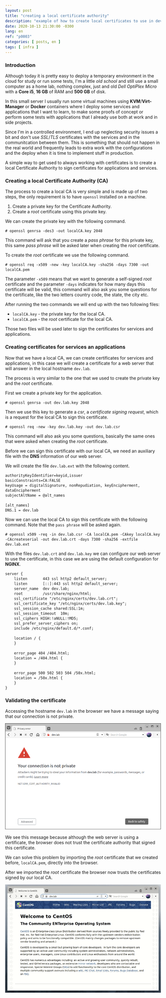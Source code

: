 ```yaml
---
layout: post
title: "creating a local certificate authority"
description: "example of how to create local certificates to use in dev or lab environments"
date: 2020-10-13 21:30:00 -0300
lang: en
ref: "p0003"
categories: [ posts, en ]
tags: [ infra ]
---
```

### Introduction

Although today it is pretty easy to deploy a temporary environment in the cloud for study or run some tests, I'm a little _old school_ and still use a small computer as a home lab, nothing complex, just and old _Dell OptiPlex Micro_ with a **Core i5**, **16 GB** of RAM and **500 GB** of disk.

In this small server I usually run some virtual machines using **KVM**/**Virt-Manager** or **Docker** containers where I deploy some services and applications that I want to learn, to make some proofs of concept or perform some tests with applications that I already use both at work and in side projects.

Since I'm in a controlled environment, I end up neglecting security issues a bit and don't use _SSL_/_TLS_ certificates with the services and in the communitcation between them. This is something that should not happen in the real world and frequently leads to extra work with the configurations and the deploy when it is time to implement stuff in production.

A simple way to get used to always working with certificates is to create a local Certificate Authority to sign certificates for applications and services.

### Creating a local Certificate Authority (CA)

The process to create a local CA is very simple and is made up of two steps, the only requirement is to have `openssl` installed on a machine.

1. Create a private key for the Certificate Authority.
2. Create a _root_  certificate using this private key.

We can create the private key with the following command.

```
# openssl genrsa -des3 -out localCA.key 2048
```

This command will ask that you create a _pass phrase_ for this private key, this same _pass phrase_ will be asked later when creating the _root_ certificate.

To create the _root_ certificate we use the following command.
```
# openssl req -x509 -new -key localCA.key -sha256 -days 7300 -out localCA.pem
```
The parameter `-x509` means that we want to generate a self-signed _root_ certificate and the parameter `-days` indicates for how many days this certificate will be valid, this command will also ask you some questions for the certificate, like the two letters country code, the state, the city etc.

After running the two commands we will end up with the two following files:

- `localCA.key` - the private key for the local CA.
- `localCA.pem` - the _root_ certificate for the local CA.

Those two files will be used later to sign the certificates for services and applications.

### Creating certificates for services an applications

Now that we have a local CA, we can create certificates for services and applications, in this case we will create a certificate for a web server that will answer in the local hostname `dev.lab`.

The process is very similar to the one that we used to create the private key and the _root_ certificate.

First we create a private key for the application.
```
# openssl genrsa -out dev.lab.key 2048
```

Then we use this key to generate a _csr_, a _certificate signing request_, which is a request for the local CA to sign this certificate.
```
# openssl req -new -key dev.lab.key -out dev.lab.csr
```
This command will also ask you some questions, basically the same ones that were asked when creating the _root_ certificate.

Before we can sign this certificate with our local CA, we need an auxiliary file with the **DNS** information of our web server.

We will create the file `dev.lab.ext` with the following content.
```
authorityKeyIdentifier=keyid,issuer
basicConstraints=CA:FALSE
keyUsage = digitalSignature, nonRepudiation, keyEncipherment, dataEncipherment
subjectAltName = @alt_names
 
[alt_names]
DNS.1 = dev.lab
```

Now we can use the local CA to sign this certificate with the following command. Note that the `pass phrase` will be asked again.
```
# openssl x509 -req -in dev.lab.csr -CA localCA.pem -CAkey localCA.key -CAcreateserial -out dev.lab.crt -days 7300 -sha256 -extfile dev.lab.ext
```




With the files `dev.lab.crt` and `dev.lab.key` we can configure our web server to use the certificate, in this case we are using the default configuration for **NGINX**.

```
server {
    listen       443 ssl http2 default_server;
    listen       [::]:443 ssl http2 default_server;
    server_name  dev dev.lab;
    root         /usr/share/nginx/html;
    ssl_certificate "/etc/nginx/certs/dev.lab.crt";
    ssl_certificate_key "/etc/nginx/certs/dev.lab.key";
    ssl_session_cache shared:SSL:1m;
    ssl_session_timeout  10m;
    ssl_ciphers HIGH:!aNULL:!MD5;
    ssl_prefer_server_ciphers on;
    include /etc/nginx/default.d/*.conf;

    location / {
    }

    error_page 404 /404.html;
    location = /404.html {
    }

    error_page 500 502 503 504 /50x.html;
    location = /50x.html {
    }
}
```

### Validating the certificate

Accessing the hostname `dev.lab` in the browser we have a message saying that our connection is not private.


![erro no certificado](/img/posts/0003-01.png)

We see this message because although the web server is using a certificate, the browser does not trust the certificate authority that signed this certificate.

We can solve this problem by importing the _root_ certificate that we created before, `localCA.pem`, directly into the browser.

After we imported the _root_ certificate the browser now trusts the certificates signed by our local CA.

![certificado ok](/img/posts/0003-02.gif)